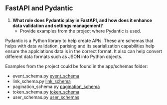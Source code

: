 ## FastAPI and Pydantic

1. **What role does Pydantic play in FastAPI, and how does it enhance data validation and settings management?**
   - Provide examples from the project where Pydantic is used.

Pydantic is a Python library to help create APIs. These are schemas that helps with data validation, parising and its searialization capabilities help ensure the applciations data is in the correct format. It also can help convert different data formats such as JSON into Python objects.

Examples from the project could be found in the app/schemas folder:
- event_schema.py [event_schema](../app/schemas/event_schema.py)
- link_schema.py [link_schema](../app/schemas/link_schema.py)
- pagination_schema.py [pagination_schema](../app/schemas/pagination_schema.py)
- token_schema.py [token_schema](../app/schemas/token_schema.py)
- user_schemas.py [user_schemas](../app/schemas/user_schemas.py)
